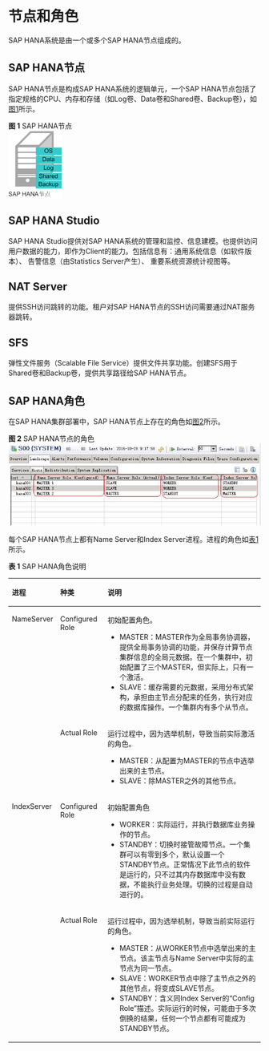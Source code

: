 # 节点和角色<a name="saphana_02_0004"></a>

SAP HANA系统是由一个或多个SAP HANA节点组成的。

## SAP HANA节点<a name="section11092860101514"></a>

SAP HANA节点是构成SAP HANA系统的逻辑单元，一个SAP HANA节点包括了指定规格的CPU、内存和存储（如Log卷、Data卷和Shared卷、Backup卷），如[图1](#fig25600693102822)所示。

**图 1**  SAP HANA节点<a name="fig25600693102822"></a>  
![](figures/SAP-HANA节点.png "SAP-HANA节点")

## SAP HANA Studio<a name="section5099989410341"></a>

SAP HANA Studio提供对SAP HANA系统的管理和监控、信息建模。也提供访问用户数据的能力，即作为Client的能力。包括信息有：通用系统信息（如软件版本）、 告警信息（由Statistics Server产生）、 重要系统资源统计视图等。

## NAT Server<a name="section60181318103744"></a>

提供SSH访问跳转的功能。租户对SAP HANA节点的SSH访问需要通过NAT服务器跳转。

## SFS<a name="section179934503"></a>

弹性文件服务（Scalable File Service）提供文件共享功能。创建SFS用于Shared卷和Backup卷，提供共享路径给SAP HANA节点。

## SAP HANA角色<a name="section16814338101521"></a>

在SAP HANA集群部署中，SAP HANA节点上存在的角色如[图2](#fig43239806104111)所示。

**图 2**  SAP HANA节点的角色<a name="fig43239806104111"></a>  
![](figures/SAP-HANA节点的角色.jpg "SAP-HANA节点的角色")

每个SAP HANA节点上都有Name Server和Index Server进程。进程的角色如[表1](#table1938195995248)所示。

**表 1**  SAP HANA角色说明

<a name="table1938195995248"></a>
<table><thead align="left"><tr id="row6505585095248"><th class="cellrowborder" valign="top" width="17.919999999999998%" id="mcps1.2.4.1.1"><p id="p4685738595248"><a name="p4685738595248"></a><a name="p4685738595248"></a>进程</p>
</th>
<th class="cellrowborder" valign="top" width="18.86%" id="mcps1.2.4.1.2"><p id="p3735180395248"><a name="p3735180395248"></a><a name="p3735180395248"></a>种类</p>
</th>
<th class="cellrowborder" valign="top" width="63.22%" id="mcps1.2.4.1.3"><p id="p559721895248"><a name="p559721895248"></a><a name="p559721895248"></a>说明</p>
</th>
</tr>
</thead>
<tbody><tr id="row5037496995248"><td class="cellrowborder" rowspan="2" valign="top" width="17.919999999999998%" headers="mcps1.2.4.1.1 "><p id="p5384069895248"><a name="p5384069895248"></a><a name="p5384069895248"></a>NameServer</p>
</td>
<td class="cellrowborder" valign="top" width="18.86%" headers="mcps1.2.4.1.2 "><p id="p6612928395248"><a name="p6612928395248"></a><a name="p6612928395248"></a>Configured Role</p>
</td>
<td class="cellrowborder" valign="top" width="63.22%" headers="mcps1.2.4.1.3 "><p id="p3599344910650"><a name="p3599344910650"></a><a name="p3599344910650"></a>初始配置角色。</p>
<a name="ul986796710921"></a><a name="ul986796710921"></a><ul id="ul986796710921"><li>MASTER：MASTER作为全局事务协调器，提供全局事务协调的功能，并保存计算节点集群信息的全局元数据。在一个集群中，初始配置了三个MASTER，但实际上，只有一个激活。</li><li>SLAVE：缓存需要的元数据，采用分布式架构，承担由主节点分配来的任务，执行对应的数据库操作。一个集群内有多个从节点。</li></ul>
</td>
</tr>
<tr id="row3800114010458"><td class="cellrowborder" valign="top" headers="mcps1.2.4.1.1 "><p id="p1605594310458"><a name="p1605594310458"></a><a name="p1605594310458"></a>Actual Role</p>
</td>
<td class="cellrowborder" valign="top" headers="mcps1.2.4.1.2 "><p id="p2546302710458"><a name="p2546302710458"></a><a name="p2546302710458"></a>运行过程中，因为选举机制，导致当前实际激活的角色。</p>
<a name="ul5181579114521"></a><a name="ul5181579114521"></a><ul id="ul5181579114521"><li>MASTER：从配置为MASTER的节点中选举出来的主节点。</li><li>SLAVE：除MASTER之外的其他节点。</li></ul>
</td>
</tr>
<tr id="row2408362895248"><td class="cellrowborder" rowspan="2" valign="top" width="17.919999999999998%" headers="mcps1.2.4.1.1 "><p id="p461685095248"><a name="p461685095248"></a><a name="p461685095248"></a>IndexServer</p>
</td>
<td class="cellrowborder" valign="top" width="18.86%" headers="mcps1.2.4.1.2 "><p id="p5432793610636"><a name="p5432793610636"></a><a name="p5432793610636"></a>Configured Role</p>
</td>
<td class="cellrowborder" valign="top" width="63.22%" headers="mcps1.2.4.1.3 "><p id="p2505601895248"><a name="p2505601895248"></a><a name="p2505601895248"></a>初始配置角色</p>
<a name="ul12637773101039"></a><a name="ul12637773101039"></a><ul id="ul12637773101039"><li>WORKER：实际运行，并执行数据库业务操作的节点。</li><li>STANDBY：切换时接管故障节点。一个集群可以有零到多个，默认设置一个STANDBY节点。正常情况下此节点的软件是运行的，只不过其内存数据库中没有数据，不能执行业务处理。切换的过程是自动进行的。</li></ul>
</td>
</tr>
<tr id="row655799191053"><td class="cellrowborder" valign="top" headers="mcps1.2.4.1.1 "><p id="p1083591510636"><a name="p1083591510636"></a><a name="p1083591510636"></a>Actual Role</p>
</td>
<td class="cellrowborder" valign="top" headers="mcps1.2.4.1.2 "><p id="p7800553101121"><a name="p7800553101121"></a><a name="p7800553101121"></a>运行过程中，因为选举机制，导致当前实际运行的角色。</p>
<a name="ul3096113101121"></a><a name="ul3096113101121"></a><ul id="ul3096113101121"><li>MASTER：从WORKER节点中选举出来的主节点。该主节点与Name Server中实际的主节点为同一节点。</li><li>SLAVE：WORKER节点中除了主节点之外的其他节点，将变成SLAVE节点。</li><li>STANDBY：含义同Index Server的<span class="parmname" id="parmname46453433102912"><a name="parmname46453433102912"></a><a name="parmname46453433102912"></a>“Config Role”</span>描述。实际运行的时候，可能由于多次倒换的结果，任何一个节点都有可能成为STANDBY节点。</li></ul>
</td>
</tr>
</tbody>
</table>

